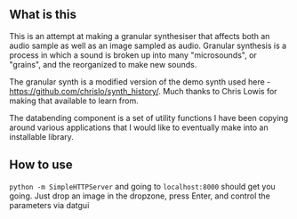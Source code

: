 ## What is this 
This is an attempt at making a granular synthesiser that affects both an audio sample as well as an image sampled as audio. Granular synthesis is a process in which a sound is broken up into many "microsounds", or "grains", and the reorganized to make new sounds. 

The granular synth is a modified version of the demo synth used here - https://github.com/chrislo/synth_history/. Much thanks to Chris Lowis for making that available to learn from. 

The databending component is a set of utility functions I have been copying around various applications that I would like to eventually make into an installable library.

## How to use
`python -m SimpleHTTPServer` and going to `localhost:8000` should get you going. Just drop an image in the dropzone, press Enter, and control the parameters via datgui

